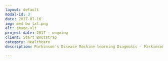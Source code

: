 ```yaml
---
layout: default
modal-id: 3
date: 2017-07-16
img: med bw txt.png
alt: image-alt
project-date: 2017 - ongoing
client: Start Bootstrap
category: Healthcare
description: Parkinson's Disease Machine learning Diagnosis - Parkinsons diagnosis through voice phonetics signal proccesing and pattern recognition. Voice metrics are correlated with patients with Parkinson's disease and healthy patients.

---
```

